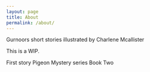 ```yaml
---
layout: page
title: About
permalink: /about/
---
```


Gurnoors short stories illustrated by Charlene Mcallister

This is a WIP.

First story Pigeon Mystery series Book Two
